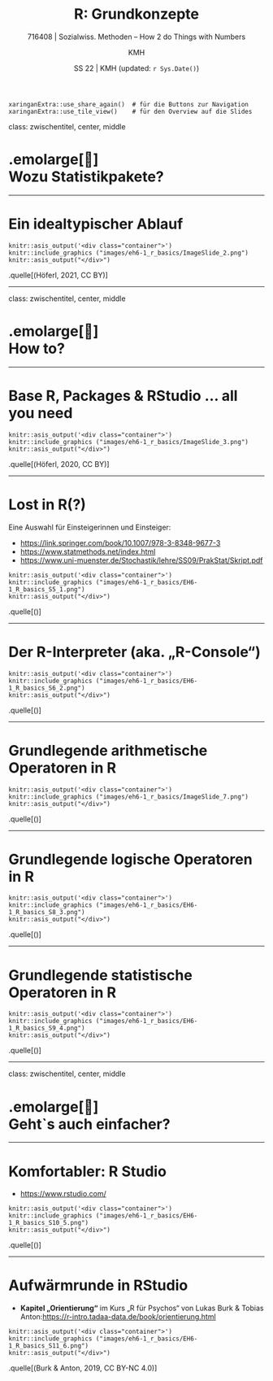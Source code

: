 ﻿---
title: "R: Grundkonzepte"
subtitle: "716408 | Sozialwiss. Methoden – How 2 do Things with Numbers"
author: "KMH"
date: "SS 22 | KMH (updated: `r Sys.Date()`)"
output:
  xaringan::moon_reader:
    css: [mycss_metropolis_v1.css, metropolis, metropolis-fonts]
    lib_dir: libs
    nature:
      highlightStyle: github
      highlightLines: true
      countIncrementalSlides: false
---

```{r xaringanExtras, echo=FALSE}
xaringanExtra::use_share_again()  # für die Buttons zur Navigation
xaringanExtra::use_tile_view()    # für den Overview auf die Slides
```

class: zwischentitel, center, middle

# .emolarge[🤔]<br> Wozu Statistikpakete?

---

# Ein idealtypischer Ablauf

```{r echo=FALSE}
knitr::asis_output('<div class="container">')
knitr::include_graphics ("images/eh6-1_r_basics/ImageSlide_2.png")
knitr::asis_output("</div>")
```
.quelle[(Höferl, 2021, CC BY)]

---

class: zwischentitel, center, middle

# .emolarge[🤔]<br> How to?

---

# Base R, Packages & RStudio … all you need

```{r echo=FALSE}
knitr::asis_output('<div class="container">')
knitr::include_graphics ("images/eh6-1_r_basics/ImageSlide_3.png")
knitr::asis_output("</div>")
```
.quelle[(Höferl, 2020, CC BY)]

---

# Lost in R(?)

Eine Auswahl für Einsteigerinnen und Einsteiger:

* https://link.springer.com/book/10.1007/978-3-8348-9677-3
* https://www.statmethods.net/index.html
* https://www.uni-muenster.de/Stochastik/lehre/SS09/PrakStat/Skript.pdf

```{r echo=FALSE}
knitr::asis_output('<div class="container">')
knitr::include_graphics ("images/eh6-1_r_basics/EH6-1_R_basics_S5_1.png")
knitr::asis_output("</div>")
```
.quelle[()]

---

# Der R-Interpreter (aka. „R-Console“)


```{r echo=FALSE}
knitr::asis_output('<div class="container">')
knitr::include_graphics ("images/eh6-1_r_basics/EH6-1_R_basics_S6_2.png")
knitr::asis_output("</div>")
```
.quelle[()]

---

# Grundlegende arithmetische Operatoren in R

```{r echo=FALSE}
knitr::asis_output('<div class="container">')
knitr::include_graphics ("images/eh6-1_r_basics/ImageSlide_7.png")
knitr::asis_output("</div>")
```
.quelle[()]

---

# Grundlegende logische Operatoren in R


```{r echo=FALSE}
knitr::asis_output('<div class="container">')
knitr::include_graphics ("images/eh6-1_r_basics/EH6-1_R_basics_S8_3.png")
knitr::asis_output("</div>")
```
.quelle[()]

---

# Grundlegende statistische Operatoren in R


```{r echo=FALSE}
knitr::asis_output('<div class="container">')
knitr::include_graphics ("images/eh6-1_r_basics/EH6-1_R_basics_S9_4.png")
knitr::asis_output("</div>")
```
.quelle[()]

---

class: zwischentitel, center, middle

# .emolarge[🤔]<br> Geht`s auch einfacher?

---

# Komfortabler: R Studio

* https://www.rstudio.com/

```{r echo=FALSE}
knitr::asis_output('<div class="container">')
knitr::include_graphics ("images/eh6-1_r_basics/EH6-1_R_basics_S10_5.png")
knitr::asis_output("</div>")
```
.quelle[()]

---

# Aufwärmrunde in RStudio

* **Kapitel „Orientierung“** im Kurs „R für Psychos“ von Lukas Burk & Tobias Anton:https://r-intro.tadaa-data.de/book/orientierung.html

```{r echo=FALSE}
knitr::asis_output('<div class="container">')
knitr::include_graphics ("images/eh6-1_r_basics/EH6-1_R_basics_S11_6.png")
knitr::asis_output("</div>")
```
.quelle[(Burk & Anton, 2019, CC BY-NC 4.0)]
